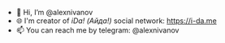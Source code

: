 - 👋 Hi, I’m @alexnivanov
- 🌐 I'm creator of *iDa! (Айда!)* social network: https://i-da.me
- 📫 You can reach me by telegram: @alexnivanov
